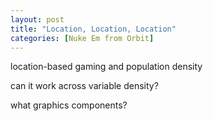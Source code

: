 ```yaml
---
layout: post
title: "Location, Location, Location"
categories: [Nuke Em from Orbit]
---
```

location-based gaming and population density

can it work across variable density?

what graphics components?



